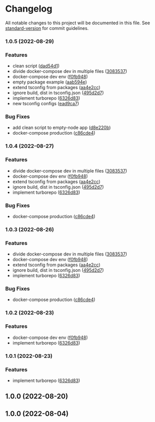 # Changelog

All notable changes to this project will be documented in this file. See [standard-version](https://github.com/conventional-changelog/standard-version) for commit guidelines.

### 1.0.5 (2022-08-29)


### Features

* clean script ([dad54d1](https://github.com/aerox0/nodets-starter/commit/dad54d177e10af5f97c3cb7660452e74b0905732))
* divide docker-compose dev in multiple files ([3083537](https://github.com/aerox0/nodets-starter/commit/30835376d608092fcb01b227783e077771780b43))
* docker-compose dev env ([f0fb948](https://github.com/aerox0/nodets-starter/commit/f0fb948db506033fc3c7cfb08f22ec7c4488d854))
* empty package example ([aab594e](https://github.com/aerox0/nodets-starter/commit/aab594e42c601c9c8a51ef5ee379e70f951e8074))
* extend tsconfig from packages ([aa4e2cc](https://github.com/aerox0/nodets-starter/commit/aa4e2cc2c0bf36cb8cea2cde5014537e4b4725a4))
* ignore build, dist in tsconfig.json ([495d2d7](https://github.com/aerox0/nodets-starter/commit/495d2d71dfaa4d25640525da6b7e00394d26fe9b))
* implement turborepo ([6326d83](https://github.com/aerox0/nodets-starter/commit/6326d83de69423428018c9cab02bbcfb44e28dba))
* new tsconfig configs ([ead9ca7](https://github.com/aerox0/nodets-starter/commit/ead9ca763a588a4851218bbb80306e900f74e37b))


### Bug Fixes

* add clean script to empty-node app ([d8e220b](https://github.com/aerox0/nodets-starter/commit/d8e220b2f8dc2086d6154a8fd7951c57b11cc657))
* docker-compose production ([c86cde4](https://github.com/aerox0/nodets-starter/commit/c86cde4370e6eaf99d163c1fc62f09c2b4fd72c3))

### 1.0.4 (2022-08-27)


### Features

* divide docker-compose dev in multiple files ([3083537](https://github.com/aerox0/nodets-starter/commit/30835376d608092fcb01b227783e077771780b43))
* docker-compose dev env ([f0fb948](https://github.com/aerox0/nodets-starter/commit/f0fb948db506033fc3c7cfb08f22ec7c4488d854))
* extend tsconfig from packages ([aa4e2cc](https://github.com/aerox0/nodets-starter/commit/aa4e2cc2c0bf36cb8cea2cde5014537e4b4725a4))
* ignore build, dist in tsconfig.json ([495d2d7](https://github.com/aerox0/nodets-starter/commit/495d2d71dfaa4d25640525da6b7e00394d26fe9b))
* implement turborepo ([6326d83](https://github.com/aerox0/nodets-starter/commit/6326d83de69423428018c9cab02bbcfb44e28dba))


### Bug Fixes

* docker-compose production ([c86cde4](https://github.com/aerox0/nodets-starter/commit/c86cde4370e6eaf99d163c1fc62f09c2b4fd72c3))

### 1.0.3 (2022-08-26)


### Features

* divide docker-compose dev in multiple files ([3083537](https://github.com/aerox0/nodets-starter/commit/30835376d608092fcb01b227783e077771780b43))
* docker-compose dev env ([f0fb948](https://github.com/aerox0/nodets-starter/commit/f0fb948db506033fc3c7cfb08f22ec7c4488d854))
* extend tsconfig from packages ([aa4e2cc](https://github.com/aerox0/nodets-starter/commit/aa4e2cc2c0bf36cb8cea2cde5014537e4b4725a4))
* ignore build, dist in tsconfig.json ([495d2d7](https://github.com/aerox0/nodets-starter/commit/495d2d71dfaa4d25640525da6b7e00394d26fe9b))
* implement turborepo ([6326d83](https://github.com/aerox0/nodets-starter/commit/6326d83de69423428018c9cab02bbcfb44e28dba))


### Bug Fixes

* docker-compose production ([c86cde4](https://github.com/aerox0/nodets-starter/commit/c86cde4370e6eaf99d163c1fc62f09c2b4fd72c3))

### 1.0.2 (2022-08-23)


### Features

* docker-compose dev env ([f0fb948](https://github.com/aerox0/nodets-starter/commit/f0fb948db506033fc3c7cfb08f22ec7c4488d854))
* implement turborepo ([6326d83](https://github.com/aerox0/nodets-starter/commit/6326d83de69423428018c9cab02bbcfb44e28dba))

### 1.0.1 (2022-08-23)


### Features

* implement turborepo ([6326d83](https://github.com/aerox0/nodets-starter/commit/6326d83de69423428018c9cab02bbcfb44e28dba))

## 1.0.0 (2022-08-20)

## 1.0.0 (2022-08-04)
